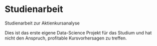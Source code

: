 # Studienarbeit
Studienarbeit zur Aktienkursanalyse

Dies ist das erste eigene Data-Science Projekt für das Studium und hat nicht den Anspruch, profitable Kursvorhersagen zu treffen.
